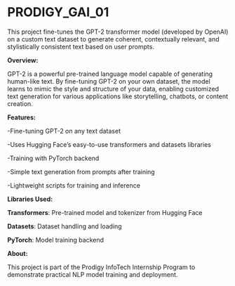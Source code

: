 # PRODIGY_GAI_01
This project fine-tunes the GPT-2 transformer model (developed by OpenAI) on a custom text dataset to generate coherent, contextually relevant, and stylistically consistent text based on user prompts.

**Overview:**

GPT-2 is a powerful pre-trained language model capable of generating human-like text. By fine-tuning GPT-2 on your own dataset, the model learns to mimic the style and structure of your data, enabling customized text generation for various applications like storytelling, chatbots, or content creation.

**Features:**

-Fine-tuning GPT-2 on any text dataset

-Uses Hugging Face’s easy-to-use transformers and datasets libraries

-Training with PyTorch backend

-Simple text generation from prompts after training

-Lightweight scripts for training and inference

**Libraries Used:**

**Transformers**: Pre-trained model and tokenizer from Hugging Face

**Datasets**: Dataset handling and loading

**PyTorch**: Model training backend



**About:**

This project is part of the Prodigy InfoTech Internship Program to demonstrate practical NLP model training and deployment.



